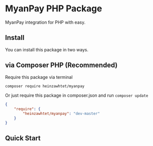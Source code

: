 # MyanPay PHP Package
MyanPay integration for PHP with easy.


## Install
You can install this package in two ways.

## via Composer PHP (Recommended)

Require this package via terminal

```bash
composer require heinzawhtet/myanpay
```

Or just require this package in composer.json and run `composer update`

```json
{
    "require": {
        "heinzawhtet/myanpay": "dev-master"
    }
}
```

## Quick Start